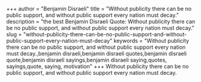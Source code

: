 +++
author = "Benjamin Disraeli"
title = "Without publicity there can be no public support, and without public support every nation must decay."
description = "the best Benjamin Disraeli Quote: Without publicity there can be no public support, and without public support every nation must decay."
slug = "without-publicity-there-can-be-no-public-support-and-without-public-support-every-nation-must-decay"
keywords = "Without publicity there can be no public support, and without public support every nation must decay.,benjamin disraeli,benjamin disraeli quotes,benjamin disraeli quote,benjamin disraeli sayings,benjamin disraeli saying,quotes, sayings,quote, saying, motivation"
+++
Without publicity there can be no public support, and without public support every nation must decay.
